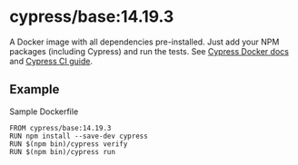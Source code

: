 <!-- WARNING: this file was autogenerated by generate-base-image.js -->
# cypress/base:14.19.3

A Docker image with all dependencies pre-installed.
Just add your NPM packages (including Cypress) and run the tests.
See [Cypress Docker docs](https://on.cypress.io/docker) and
[Cypress CI guide](https://on.cypress.io/ci).

## Example

Sample Dockerfile

```
FROM cypress/base:14.19.3
RUN npm install --save-dev cypress
RUN $(npm bin)/cypress verify
RUN $(npm bin)/cypress run
```
